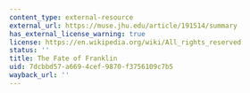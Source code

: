 ```yaml
---
content_type: external-resource
external_url: https://muse.jhu.edu/article/191514/summary
has_external_license_warning: true
license: https://en.wikipedia.org/wiki/All_rights_reserved
status: ''
title: The Fate of Franklin
uid: 7dcbbd57-a669-4cef-9870-f3756109c7b5
wayback_url: ''
---
```


